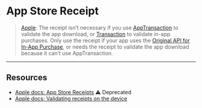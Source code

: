 # App Store Receipt

> [Apple](https://developer.apple.com/documentation/appstorereceipts/validating_receipts_on_the_device): The receipt isn’t necessary if you use [AppTransaction](https://developer.apple.com/documentation/storekit/apptransaction) to validate the app download, or [Transaction](https://developer.apple.com/documentation/storekit/transaction) to validate in-app purchases. Only use the receipt if your app uses the [Original API for In-App Purchase](https://developer.apple.com/documentation/storekit/original-api-for-in-app-purchase), or needs the receipt to validate the app download because it can’t use AppTransaction.

***

## Resources

* [Apple docs: App Store Receipts](https://developer.apple.com/documentation/appstorereceipts) ⚠️ Deprecated
* [Apple docs: Validating receipts on the device](https://developer.apple.com/documentation/appstorereceipts/validating_receipts_on_the_device)
